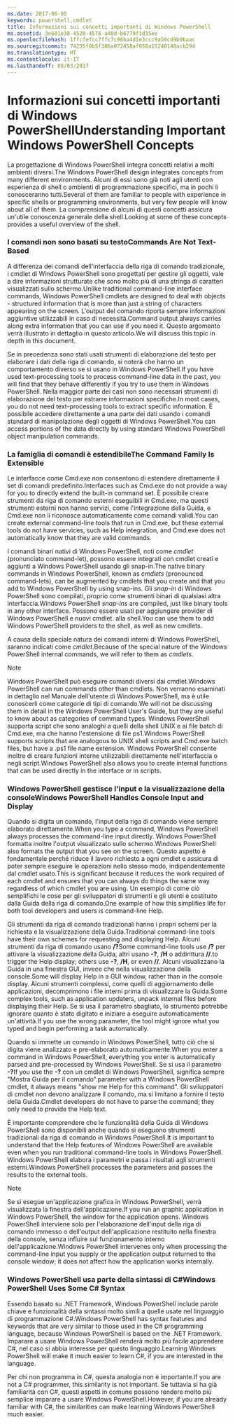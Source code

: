 ```yaml
---
ms.date: 2017-06-05
keywords: powershell,cmdlet
title: Informazioni sui concetti importanti di Windows PowerShell
ms.assetid: 3e601e38-4520-4578-a48d-b6779f1d35ee
ms.openlocfilehash: 1ffcfefcc7ffc7c98ba4d1e3ccc9a59cd9b0baac
ms.sourcegitcommit: 74255f0b5f386a072458af058a15240140acb294
ms.translationtype: HT
ms.contentlocale: it-IT
ms.lasthandoff: 08/03/2017
---
```

# <a name="understanding-important-windows-powershell-concepts"></a><span data-ttu-id="b5575-103">Informazioni sui concetti importanti di Windows PowerShell</span><span class="sxs-lookup"><span data-stu-id="b5575-103">Understanding Important Windows PowerShell Concepts</span></span>
<span data-ttu-id="b5575-104">La progettazione di Windows PowerShell integra concetti relativi a molti ambienti diversi.</span><span class="sxs-lookup"><span data-stu-id="b5575-104">The Windows PowerShell design integrates concepts from many different environments.</span></span> <span data-ttu-id="b5575-105">Alcuni di essi sono già noti agli utenti con esperienza di shell o ambienti di programmazione specifici, ma in pochi li conosceranno tutti.</span><span class="sxs-lookup"><span data-stu-id="b5575-105">Several of them are familiar to people with experience in specific shells or programming environments, but very few people will know about all of them.</span></span> <span data-ttu-id="b5575-106">La comprensione di alcuni di questi concetti assicura un'utile conoscenza generale della shell.</span><span class="sxs-lookup"><span data-stu-id="b5575-106">Looking at some of these concepts provides a useful overview of the shell.</span></span>

### <a name="commands-are-not-text-based"></a><span data-ttu-id="b5575-107">I comandi non sono basati su testo</span><span class="sxs-lookup"><span data-stu-id="b5575-107">Commands Are Not Text-Based</span></span>
<span data-ttu-id="b5575-108">A differenza dei comandi dell'interfaccia della riga di comando tradizionale, i cmdlet di Windows PowerShell sono progettati per gestire gli oggetti, vale a dire informazioni strutturate che sono molto più di una stringa di caratteri visualizzati sullo schermo.</span><span class="sxs-lookup"><span data-stu-id="b5575-108">Unlike traditional command-line interface commands, Windows PowerShell cmdlets are designed to deal with objects - structured information that is more than just a string of characters appearing on the screen.</span></span> <span data-ttu-id="b5575-109">L'output del comando riporta sempre informazioni aggiuntive utilizzabili in caso di necessità.</span><span class="sxs-lookup"><span data-stu-id="b5575-109">Command output always carries along extra information that you can use if you need it.</span></span> <span data-ttu-id="b5575-110">Questo argomento verrà illustrato in dettaglio in questo articolo.</span><span class="sxs-lookup"><span data-stu-id="b5575-110">We will discuss this topic in depth in this document.</span></span>

<span data-ttu-id="b5575-111">Se in precedenza sono stati usati strumenti di elaborazione del testo per elaborare i dati della riga di comando, si noterà che hanno un comportamento diverso se si usano in Windows PowerShell.</span><span class="sxs-lookup"><span data-stu-id="b5575-111">If you have used text-processing tools to process command-line data in the past, you will find that they behave differently if you try to use them in Windows PowerShell.</span></span> <span data-ttu-id="b5575-112">Nella maggior parte dei casi non sono necessari strumenti di elaborazione del testo per estrarre informazioni specifiche.</span><span class="sxs-lookup"><span data-stu-id="b5575-112">In most cases, you do not need text-processing tools to extract specific information.</span></span> <span data-ttu-id="b5575-113">È possibile accedere direttamente a una parte dei dati usando i comandi standard di manipolazione degli oggetti di Windows PowerShell.</span><span class="sxs-lookup"><span data-stu-id="b5575-113">You can access portions of the data directly by using standard Windows PowerShell object manipulation commands.</span></span>

### <a name="the-command-family-is-extensible"></a><span data-ttu-id="b5575-114">La famiglia di comandi è estendibile</span><span class="sxs-lookup"><span data-stu-id="b5575-114">The Command Family Is Extensible</span></span>
<span data-ttu-id="b5575-115">Le interfacce come Cmd.exe non consentono di estendere direttamente il set di comandi predefinito.</span><span class="sxs-lookup"><span data-stu-id="b5575-115">Interfaces such as Cmd.exe do not provide a way for you to directly extend the built-in command set.</span></span> <span data-ttu-id="b5575-116">È possibile creare strumenti da riga di comando esterni eseguibili in Cmd.exe, ma questi strumenti esterni non hanno servizi, come l'integrazione della Guida, e Cmd.exe non li riconosce automaticamente come comandi validi.</span><span class="sxs-lookup"><span data-stu-id="b5575-116">You can create external command-line tools that run in Cmd.exe, but these external tools do not have services, such as Help integration, and Cmd.exe does not automatically know that they are valid commands.</span></span>

<span data-ttu-id="b5575-117">I comandi binari nativi di Windows PowerShell, noti come *cmdlet* (pronunciato command-let), possono essere integrati con cmdlet creati e aggiunti a Windows PowerShell usando gli snap-in.</span><span class="sxs-lookup"><span data-stu-id="b5575-117">The native binary commands in Windows PowerShell, known as *cmdlets* (pronounced command-lets), can be augmented by cmdlets that you create and that you add to Windows PowerShell by using snap-ins.</span></span> <span data-ttu-id="b5575-118">Gli *snap-in* di Windows PowerShell sono compilati, proprio come strumenti binari di qualsiasi altra interfaccia.</span><span class="sxs-lookup"><span data-stu-id="b5575-118">Windows PowerShell *snap-ins* are compiled, just like binary tools in any other interface.</span></span> <span data-ttu-id="b5575-119">Possono essere usati per aggiungere provider di Windows PowerShell e nuovi cmdlet. alla shell.</span><span class="sxs-lookup"><span data-stu-id="b5575-119">You can use them to add Windows PowerShell providers to the shell, as well as new cmdlets.</span></span>

<span data-ttu-id="b5575-120">A causa della speciale natura dei comandi interni di Windows PowerShell, saranno indicati come *cmdlet*.</span><span class="sxs-lookup"><span data-stu-id="b5575-120">Because of the special nature of the Windows PowerShell internal commands, we will refer to them as *cmdlets*.</span></span>

> [!NOTE]
> <span data-ttu-id="b5575-121">Windows PowerShell può eseguire comandi diversi dai cmdlet.</span><span class="sxs-lookup"><span data-stu-id="b5575-121">Windows PowerShell can run commands other than cmdlets.</span></span> <span data-ttu-id="b5575-122">Non verranno esaminati in dettaglio nel Manuale dell'utente di Windows PowerShell, ma è utile conoscerli come categorie di tipi di comando.</span><span class="sxs-lookup"><span data-stu-id="b5575-122">We will not be discussing them in detail in the Windows PowerShell User's Guide, but they are useful to know about as categories of command types.</span></span> <span data-ttu-id="b5575-123">Windows PowerShell supporta script che sono analoghi a quelli della shell UNIX e ai file batch di Cmd.exe, ma che hanno l'estensione di file ps1.</span><span class="sxs-lookup"><span data-stu-id="b5575-123">Windows PowerShell supports scripts that are analogous to UNIX shell scripts and Cmd.exe batch files, but have a .ps1 file name extension.</span></span> <span data-ttu-id="b5575-124">Windows PowerShell consente inoltre di creare funzioni interne utilizzabili direttamente nell'interfaccia o negli script.</span><span class="sxs-lookup"><span data-stu-id="b5575-124">Windows PowerShell also allows you to create internal functions that can be used directly in the interface or in scripts.</span></span>

### <a name="windows-powershell-handles-console-input-and-display"></a><span data-ttu-id="b5575-125">Windows PowerShell gestisce l'input e la visualizzazione della console</span><span class="sxs-lookup"><span data-stu-id="b5575-125">Windows PowerShell Handles Console Input and Display</span></span>
<span data-ttu-id="b5575-126">Quando si digita un comando, l'input della riga di comando viene sempre elaborato direttamente.</span><span class="sxs-lookup"><span data-stu-id="b5575-126">When you type a command, Windows PowerShell always processes the command-line input directly.</span></span> <span data-ttu-id="b5575-127">Windows PowerShell formatta inoltre l'output visualizzato sullo schermo.</span><span class="sxs-lookup"><span data-stu-id="b5575-127">Windows PowerShell also formats the output that you see on the screen.</span></span> <span data-ttu-id="b5575-128">Questo aspetto è fondamentale perché riduce il lavoro richiesto a ogni cmdlet e assicura di poter sempre eseguire le operazioni nello stesso modo, indipendentemente dal cmdlet usato.</span><span class="sxs-lookup"><span data-stu-id="b5575-128">This is significant because it reduces the work required of each cmdlet and ensures that you can always do things the same way regardless of which cmdlet you are using.</span></span> <span data-ttu-id="b5575-129">Un esempio di come ciò semplifichi le cose per gli sviluppatori di strumenti e gli utenti è costituito dalla Guida della riga di comando.</span><span class="sxs-lookup"><span data-stu-id="b5575-129">One example of how this simplifies life for both tool developers and users is command-line Help.</span></span>

<span data-ttu-id="b5575-130">Gli strumenti da riga di comando tradizionali hanno i propri schemi per la richiesta e la visualizzazione della Guida.</span><span class="sxs-lookup"><span data-stu-id="b5575-130">Traditional command-line tools have their own schemes for requesting and displaying Help.</span></span> <span data-ttu-id="b5575-131">Alcuni strumenti da riga di comando usano **/?**</span><span class="sxs-lookup"><span data-stu-id="b5575-131">Some command-line tools use **/?**</span></span> <span data-ttu-id="b5575-132">per attivare la visualizzazione della Guida, altri usano **-?**, **/H** o addirittura **//**.</span><span class="sxs-lookup"><span data-stu-id="b5575-132">to trigger the Help display; others use **-?**, **/H**, or even **//**.</span></span> <span data-ttu-id="b5575-133">Alcuni visualizzano la Guida in una finestra GUI, invece che nella visualizzazione della console.</span><span class="sxs-lookup"><span data-stu-id="b5575-133">Some will display Help in a GUI window, rather than in the console display.</span></span> <span data-ttu-id="b5575-134">Alcuni strumenti complessi, come quelli di aggiornamento delle applicazioni, decomprimono i file interni prima di visualizzare la Guida.</span><span class="sxs-lookup"><span data-stu-id="b5575-134">Some complex tools, such as application updaters, unpack internal files before displaying their Help.</span></span> <span data-ttu-id="b5575-135">Se si usa il parametro sbagliato, lo strumento potrebbe ignorare quanto è stato digitato e iniziare a eseguire automaticamente un'attività.</span><span class="sxs-lookup"><span data-stu-id="b5575-135">If you use the wrong parameter, the tool might ignore what you typed and begin performing a task automatically.</span></span>

<span data-ttu-id="b5575-136">Quando si immette un comando in Windows PowerShell, tutto ciò che si digita viene analizzato e pre-elaborato automaticamente.</span><span class="sxs-lookup"><span data-stu-id="b5575-136">When you enter a command in Windows PowerShell, everything you enter is automatically parsed and pre-processed by Windows PowerShell.</span></span> <span data-ttu-id="b5575-137">Se si usa il parametro **-?**</span><span class="sxs-lookup"><span data-stu-id="b5575-137">If you use the **-?**</span></span> <span data-ttu-id="b5575-138">con un cmdlet di Windows PowerShell, significa sempre "Mostra Guida per il comando".</span><span class="sxs-lookup"><span data-stu-id="b5575-138">parameter with a Windows PowerShell cmdlet, it always means "show me Help for this command".</span></span> <span data-ttu-id="b5575-139">Gli sviluppatori di cmdlet non devono analizzare il comando, ma si limitano a fornire il testo della Guida.</span><span class="sxs-lookup"><span data-stu-id="b5575-139">Cmdlet developers do not have to parse the command; they only need to provide the Help text.</span></span>

<span data-ttu-id="b5575-140">È importante comprendere che le funzionalità della Guida di Windows PowerShell sono disponibili anche quando si eseguono strumenti tradizionali da riga di comando in Windows PowerShell.</span><span class="sxs-lookup"><span data-stu-id="b5575-140">It is important to understand that the Help features of Windows PowerShell are available even when you run traditional command-line tools in Windows PowerShell.</span></span> <span data-ttu-id="b5575-141">Windows PowerShell elabora i parametri e passa i risultati agli strumenti esterni.</span><span class="sxs-lookup"><span data-stu-id="b5575-141">Windows PowerShell processes the parameters and passes the results to the external tools.</span></span>

> [!NOTE]
> <span data-ttu-id="b5575-142">Se si esegue un'applicazione grafica in Windows PowerShell, verrà visualizzata la finestra dell'applicazione.</span><span class="sxs-lookup"><span data-stu-id="b5575-142">If you run an graphic application in Windows PowerShell, the window for the application opens.</span></span> <span data-ttu-id="b5575-143">Windows PowerShell interviene solo per l'elaborazione dell'input della riga di comando immesso o dell'output dell'applicazione restituito nella finestra della console, senza influire sul funzionamento interno dell'applicazione.</span><span class="sxs-lookup"><span data-stu-id="b5575-143">Windows PowerShell intervenes only when processing the command-line input you supply or the application output returned to the console window; it does not affect how the application works internally.</span></span>

### <a name="windows-powershell-uses-some-c-syntax"></a><span data-ttu-id="b5575-144">Windows PowerShell usa parte della sintassi di C#</span><span class="sxs-lookup"><span data-stu-id="b5575-144">Windows PowerShell Uses Some C# Syntax</span></span>
<span data-ttu-id="b5575-145">Essendo basato su .NET Framework, Windows PowerShell include parole chiave e funzionalità della sintassi molto simili a quelle usate nel linguaggio di programmazione C#.</span><span class="sxs-lookup"><span data-stu-id="b5575-145">Windows PowerShell has syntax features and keywords that are very similar to those used in the C# programming language, because Windows PowerShell is based on the .NET Framework.</span></span> <span data-ttu-id="b5575-146">Imparare a usare Windows PowerShell renderà molto più facile apprendere C#, nel caso si abbia interesse per questo linguaggio.</span><span class="sxs-lookup"><span data-stu-id="b5575-146">Learning Windows PowerShell will make it much easier to learn C#, if you are interested in the language.</span></span>

<span data-ttu-id="b5575-147">Per chi non programma in C#, questa analogia non è importante.</span><span class="sxs-lookup"><span data-stu-id="b5575-147">If you are not a C# programmer, this similarity is not important.</span></span> <span data-ttu-id="b5575-148">Se tuttavia si ha già familiarità con C#, questi aspetti in comune possono rendere molto più semplice imparare a usare Windows PowerShell.</span><span class="sxs-lookup"><span data-stu-id="b5575-148">However, if you are already familiar with C#, the similarities can make learning Windows PowerShell much easier.</span></span>

